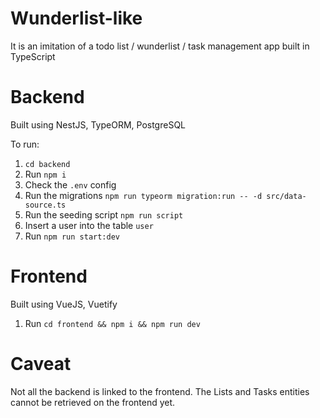 # Wunderlist-like

It is an imitation of a todo list / wunderlist / task management app built in TypeScript

# Backend

Built using NestJS, TypeORM, PostgreSQL

To run:

1. `cd backend`
2. Run `npm i`
3. Check the `.env` config
4. Run the migrations `npm run typeorm migration:run -- -d src/data-source.ts`
5. Run the seeding script `npm run script`
6. Insert a user into the table `user`
7. Run `npm run start:dev`

# Frontend

Built using VueJS, Vuetify

1. Run `cd frontend && npm i && npm run dev`

# Caveat

Not all the backend is linked to the frontend. The Lists and Tasks entities cannot be retrieved on the frontend yet.
